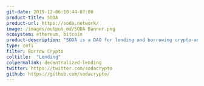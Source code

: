 ```yaml
---
git-date: 2019-12-06:10:44-07:00
product-title: SODA
product-url: https://soda.network/
image: /images/output_md/SODA Banner.png
ecosystem: ethereum, bitcoin
product-description: "SODA is a DAO for lending and borrowing crypto-assets. You can borrow DAI within 15 minutes with a fixed rate using Bitcoin (BTC) as a collateral. [SODA: BTC-backed Crypto Loans. Interview with co-founder, Max Tarasenko](/soda-network)."
type: cefi
filter: Borrow Crypto
coltitle:  "Lending"
colpermalink: decentralized-lending
twitter: https://twitter.com/sodacrypto
github: https://github.com/sodacrypto/
---
```

